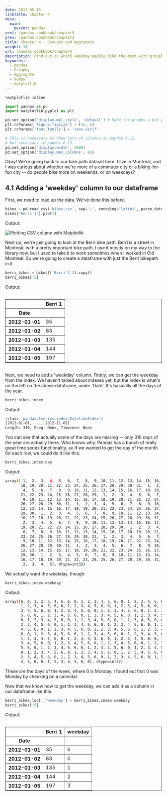 ```yaml
---
date: 2017-05-15
linktitle: Chapter 4
menu:
  main:
    parent: pandas
next: /pandas-cookbook/chapter5
prev: /pandas-cookbook/chapter3
title: Chapter 4 - Groupby and Aggregate
weight: 10
url: /pandas-cookbook/chapter4
description: Find out on which weekday people bike the most with groupby and aggregate
keywords:
  - pandas
  - Groupby
  - Aggregate
  - numpy
  - matplotlib
---
```


```python
%matplotlib inline

import pandas as pd
import matplotlib.pyplot as plt

pd.set_option('display.mpl_style', 'default') # Make the graphs a bit prettier
plt.rcParams['figure.figsize'] = (15, 5)
plt.rcParams['font.family'] = 'sans-serif'

# This is necessary to show lots of columns in pandas 0.12. 
# Not necessary in pandas 0.13.
pd.set_option('display.width', 5000) 
pd.set_option('display.max_columns', 60)
```


Okay! We're going back to our bike path dataset here. I live in Montreal, and I was curious about whether we're more of a commuter city or a biking-for-fun city -- do people bike more on weekends, or on weekdays?

## 4.1 Adding a 'weekday' column to our dataframe

First, we need to load up the data. We've done this before.

```python
bikes = pd.read_csv('bikes.csv', sep=';', encoding='latin1', parse_dates=['Date'], dayfirst=True, index_col='Date')
bikes['Berri 1'].plot()
```

Output:
<div>
<img src="/img/plot_single_column.png" alt="Plotting CSV column with Matplotlib" />
</div>

Next up, we're just going to look at the Berri bike path. Berri is a street in Montreal, with a pretty important bike path. I use it mostly on my way to the library now, but I used to take it to work sometimes when I worked in Old Montreal.
So we're going to create a dataframe with just the Berri bikepath in it

```python
berri_bikes = bikes[['Berri 1']].copy()
berri_bikes[:5]
```

Output:

<div class="output_html rendered_html output_subarea output_execute_result">
<div style="max-height:1000px;max-width:1500px;overflow:auto;">
<table border="1" class="dataframe">
  <thead>
    <tr style="text-align: right;">
      <th></th>
      <th>Berri 1</th>
    </tr>
    <tr>
      <th>Date</th>
      <th></th>
    </tr>
  </thead>
  <tbody>
    <tr>
      <th>2012-01-01</th>
      <td>  35</td>
    </tr>
    <tr>
      <th>2012-01-02</th>
      <td>  83</td>
    </tr>
    <tr>
      <th>2012-01-03</th>
      <td> 135</td>
    </tr>
    <tr>
      <th>2012-01-04</th>
      <td> 144</td>
    </tr>
    <tr>
      <th>2012-01-05</th>
      <td> 197</td>
    </tr>
  </tbody>
</table>
</div>
</div>

Next, we need to add a 'weekday' column. Firstly, we can get the weekday from the index. We haven't talked about indexes yet, but the index is what's on the left on the above dataframe, under 'Date'. It's basically all the days of the year.

```python
berri_bikes.index
```

Output:

```bash
<class 'pandas.tseries.index.DatetimeIndex'>
[2012-01-01, ..., 2012-11-05]
Length: 310, Freq: None, Timezone: None
```

You can see that actually some of the days are missing -- only 310 days of the year are actually there. Who knows why.
Pandas has a bunch of really great time series functionality, so if we wanted to get the day of the month for each row, we could do it like this:

```python
berri_bikes.index.day
```

Output:

```bash
array([ 1,  2,  3,  4,  5,  6,  7,  8,  9, 10, 11, 12, 13, 14, 15, 16, 17,
       18, 19, 20, 21, 22, 23, 24, 25, 26, 27, 28, 29, 30, 31,  1,  2,  3,
        4,  5,  6,  7,  8,  9, 10, 11, 12, 13, 14, 15, 16, 17, 18, 19, 20,
       21, 22, 23, 24, 25, 26, 27, 28, 29,  1,  2,  3,  4,  5,  6,  7,  8,
        9, 10, 11, 12, 13, 14, 15, 16, 17, 18, 19, 20, 21, 22, 23, 24, 25,
       26, 27, 28, 29, 30, 31,  1,  2,  3,  4,  5,  6,  7,  8,  9, 10, 11,
       12, 13, 14, 15, 16, 17, 18, 19, 20, 21, 22, 23, 24, 25, 26, 27, 28,
       29, 30,  1,  2,  3,  4,  5,  6,  7,  8,  9, 10, 11, 12, 13, 14, 15,
       16, 17, 18, 19, 20, 21, 22, 23, 24, 25, 26, 27, 28, 29, 30, 31,  1,
        2,  3,  4,  5,  6,  7,  8,  9, 10, 11, 12, 13, 14, 15, 16, 17, 18,
       19, 20, 21, 22, 23, 24, 25, 26, 27, 28, 29, 30,  1,  2,  3,  4,  5,
        6,  7,  8,  9, 10, 11, 12, 13, 14, 15, 16, 17, 18, 19, 20, 21, 22,
       23, 24, 25, 26, 27, 28, 29, 30, 31,  1,  2,  3,  4,  5,  6,  7,  8,
        9, 10, 11, 12, 13, 14, 15, 16, 17, 18, 19, 20, 21, 22, 23, 24, 25,
       26, 27, 28, 29, 30, 31,  1,  2,  3,  4,  5,  6,  7,  8,  9, 10, 11,
       12, 13, 14, 15, 16, 17, 18, 19, 20, 21, 22, 23, 24, 25, 26, 27, 28,
       29, 30,  1,  2,  3,  4,  5,  6,  7,  8,  9, 10, 11, 12, 13, 14, 15,
       16, 17, 18, 19, 20, 21, 22, 23, 24, 25, 26, 27, 28, 29, 30, 31,  1,
        2,  3,  4,  5], dtype=int32)
```

We actually want the weekday, though:

```python
berri_bikes.index.weekday
```

Output:

```bash
array([6, 0, 1, 2, 3, 4, 5, 6, 0, 1, 2, 3, 4, 5, 6, 0, 1, 2, 3, 4, 5, 6, 0,
       1, 2, 3, 4, 5, 6, 0, 1, 2, 3, 4, 5, 6, 0, 1, 2, 3, 4, 5, 6, 0, 1, 2,
       3, 4, 5, 6, 0, 1, 2, 3, 4, 5, 6, 0, 1, 2, 3, 4, 5, 6, 0, 1, 2, 3, 4,
       5, 6, 0, 1, 2, 3, 4, 5, 6, 0, 1, 2, 3, 4, 5, 6, 0, 1, 2, 3, 4, 5, 6,
       0, 1, 2, 3, 4, 5, 6, 0, 1, 2, 3, 4, 5, 6, 0, 1, 2, 3, 4, 5, 6, 0, 1,
       2, 3, 4, 5, 6, 0, 1, 2, 3, 4, 5, 6, 0, 1, 2, 3, 4, 5, 6, 0, 1, 2, 3,
       4, 5, 6, 0, 1, 2, 3, 4, 5, 6, 0, 1, 2, 3, 4, 5, 6, 0, 1, 2, 3, 4, 5,
       6, 0, 1, 2, 3, 4, 5, 6, 0, 1, 2, 3, 4, 5, 6, 0, 1, 2, 3, 4, 5, 6, 0,
       1, 2, 3, 4, 5, 6, 0, 1, 2, 3, 4, 5, 6, 0, 1, 2, 3, 4, 5, 6, 0, 1, 2,
       3, 4, 5, 6, 0, 1, 2, 3, 4, 5, 6, 0, 1, 2, 3, 4, 5, 6, 0, 1, 2, 3, 4,
       5, 6, 0, 1, 2, 3, 4, 5, 6, 0, 1, 2, 3, 4, 5, 6, 0, 1, 2, 3, 4, 5, 6,
       0, 1, 2, 3, 4, 5, 6, 0, 1, 2, 3, 4, 5, 6, 0, 1, 2, 3, 4, 5, 6, 0, 1,
       2, 3, 4, 5, 6, 0, 1, 2, 3, 4, 5, 6, 0, 1, 2, 3, 4, 5, 6, 0, 1, 2, 3,
       4, 5, 6, 0, 1, 2, 3, 4, 5, 6, 0], dtype=int32)
```

These are the days of the week, where 0 is Monday. I found out that 0 was Monday by checking on a calendar.

Now that we know how to get the weekday, we can add it as a column in our dataframe like this:

```python
berri_bikes.loc[:,'weekday'] = berri_bikes.index.weekday
berri_bikes[:5]
```

Output:

<div class="output_html rendered_html output_subarea output_execute_result">
<div style="max-height:1000px;max-width:1500px;overflow:auto;">
<table border="1" class="dataframe">
  <thead>
    <tr style="text-align: right;">
      <th></th>
      <th>Berri 1</th>
      <th>weekday</th>
    </tr>
    <tr>
      <th>Date</th>
      <th></th>
      <th></th>
    </tr>
  </thead>
  <tbody>
    <tr>
      <th>2012-01-01</th>
      <td>  35</td>
      <td> 6</td>
    </tr>
    <tr>
      <th>2012-01-02</th>
      <td>  83</td>
      <td> 0</td>
    </tr>
    <tr>
      <th>2012-01-03</th>
      <td> 135</td>
      <td> 1</td>
    </tr>
    <tr>
      <th>2012-01-04</th>
      <td> 144</td>
      <td> 2</td>
    </tr>
    <tr>
      <th>2012-01-05</th>
      <td> 197</td>
      <td> 3</td>
    </tr>
  </tbody>
</table>
</div>
</div>
